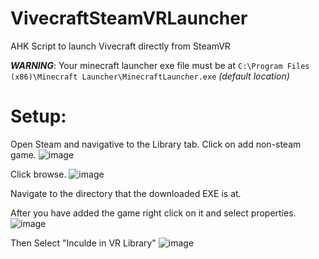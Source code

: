 
# VivecraftSteamVRLauncher
AHK Script to launch Vivecraft directly from SteamVR

***WARNING***: Your minecraft launcher exe file must be at `C:\Program Files (x86)\Minecraft Launcher\MinecraftLauncher.exe` *(default location)*

# Setup:

Open Steam and navigative to the Library tab. Click on add non-steam game.
![image](https://user-images.githubusercontent.com/14058546/123132753-11a38000-d41d-11eb-8ec1-5a21e0696517.png)

Click browse.
![image](https://user-images.githubusercontent.com/14058546/123132909-3bf53d80-d41d-11eb-9425-f85d28ad561a.png)

Navigate to the directory that the downloaded EXE is at.

After you have added the game right click on it and select properties.
![image](https://user-images.githubusercontent.com/14058546/123133026-562f1b80-d41d-11eb-9ef6-d83381e3d38a.png)

Then Select "Inculde in VR Library"
![image](https://user-images.githubusercontent.com/14058546/123133069-5e875680-d41d-11eb-8fec-a87d61985a32.png)

